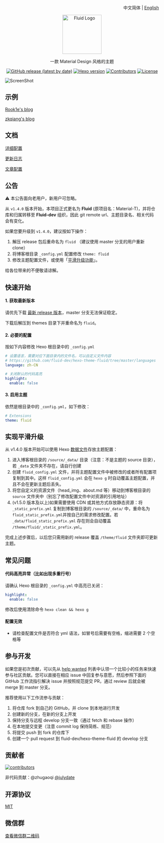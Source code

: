 <p align="right">中文简体 | <a title="English" href="README_en.md">English</a></p>

<p align="center">
  <img alt="Fluid Logo" src="https://avatars2.githubusercontent.com/t/3419353?s=280&v=4" width="128">
</p>

<p align="center">一款 Material Design 风格的主题</p>

<p align="center">
  <a href="https://github.com/fluid-dev/hexo-theme-fluid/releases"><img alt="GitHub release (latest by date)" src="https://img.shields.io/github/v/release/fluid-dev/hexo-theme-fluid"></a>
  <a href="https://hexo.io/zh-cn/"><img alt="Hexo version" src="https://img.shields.io/badge/Hexo-3%2B-orange"></a>
  <a href="https://github.com/fluid-dev/hexo-theme-fluid/graphs/contributors"><img alt="Contributors" src="https://img.shields.io/github/contributors/fluid-dev/hexo-theme-fluid.svg?style=flat"></a>
  <a href="https://github.com/fluid-dev/hexo-theme-fluid/blob/master/LICENSE"><img alt="License" src="https://img.shields.io/github/license/fluid-dev/hexo-theme-fluid.svg?style=flat"></a>
</p>

![ScreenShot](https://cdn.jsdelivr.net/gh/fluid-dev/static@master/hexo-theme-fluid/screenshots/1.png)


## 示例

[Rook1e's blog](https://0x2e.github.io)

[zkqiang's blog](http://zkqiang.cn)


## 文档

[详细配置](https://fluid-dev.github.io/hexo-fluid-docs/)

[更新日志](https://github.com/fluid-dev/hexo-theme-fluid/blob/master/Changelog.md)

[文章配置](https://hexo.io/zh-cn/docs/front-matter)

## 公告

:warning: 本公告面向老用户，新用户可忽略。

从 `v1.4.0` 版本开始，本项目正式更名为 **Fluid** (原项目名：Material-T)，并将仓库和归属转移至 **Fluid-dev** 组织，因此 git remote url、主题目录名、相关代码 会有变化。

如果您要升级到 `v1.4.0`，建议按如下操作：
1. 解压 release 包后重命名为 `fluid` （建议使用 master 分支的用户重新 clone）
2. 将博客根目录 `_config.yml` 配置修改 `theme: fluid`
3. 修改主题配置文件，或使用「[平滑升级功能](#%E5%AE%9E%E7%8E%B0%E5%B9%B3%E6%BB%91%E5%8D%87%E7%BA%A7)」。

给各位带来的不便敬请谅解。

## 快速开始

#### 1. 获取最新版本

请优先下载 [最新 release 版本](https://github.com/fluid-dev/hexo-theme-fluid/releases)，master 分支无法保证稳定。

下载后解压到 themes 目录下并重命名为 `fluid`。

#### 2. 必要的配置

按如下内容修改 Hexo 根目录中的 `_config.yml`

```yaml
# 设置语言，需要对应下面目录内的文件名，可以自定义文件内容
# https://github.com/fluid-dev/hexo-theme-fluid/tree/master/languages
language: zh-CN

# 关闭默认的代码高亮
highlight:
  enable: false
```

#### 3. 启用主题

依然是根目录中的 `_config.yml`，如下修改：
```yaml
# Extensions
theme: fluid
```

## 实现平滑升级

从 v1.4.0 版本开始可以使用 Hexo [数据文件](https://hexo.io/zh-cn/docs/data-files.html)存放主题配置：

1. 进入博客根目录的 `/source/_data/` 目录（注意：不是主题的 source 目录），若 `_data` 文件夹不存在，请自行创建
2. 创建 `fluid_config.yml` 文件，并将主题配置文件中被修改的或者所有配置项复制到其中。这样 `fluid_config.yml` 会在 `hexo g` 时自动覆盖主题配置，并且不会在更新主题后丢失。
3. 将您自定义的资源文件（head_img、about.md 等）移动到博客根目录的 `source` 文件夹中（别忘了修改配置文件中对资源的引用地址）
4. (v1.5.0 版本及以上)如果需要使用 CDN 或其他方式存放静态资源：将 `_static_prefix.yml` 复制到博客根目录的 `/source/_data/` 中，重命名为 `fluid_static_prefix.yml`并按自己的需求修改配置。若 `_data/fluid_static_prefix.yml` 存在则会自动覆盖 `/theme/fluid/_static_prefix.yml`。

完成上述步骤后，以后您只需用新的 release 覆盖 `/theme/fluid` 文件夹即可更新主题。

## 常见问题

#### 代码高亮异常（比如出现多重行号）

请确认 Hexo 根目录的 `_config.yml` 中高亮已关闭：

```yaml
highlight:
  enable: false
```

修改后使用清除命令 `hexo clean && hexo g`

#### 配置无效

- 请检查配置文件是否符合 yml 语法，如冒号后需要有空格，缩进需要 2 个空格等

## 参与开发

如果您是初次贡献，可以先从 [help wanted](https://github.com/fluid-dev/hexo-theme-fluid/issues?q=is%3Aopen+is%3Aissue+label%3A%22help+wanted%22) 列表中认领一个比较小的任务来快速参与社区贡献。您可以直接在相应 issue 中回复参与意愿，然后参照下面的 GitHub 工作流指引解决 issue 并按照规范提交 PR，通过 review 后就会被 merge 到 master 分支。

推荐使用以下工作流参与贡献：

1. 将仓库 fork 到自己的 GitHub，并 clone 到本地进行开发
2. 创建新的分支，在新的分支上开发
3. 保持分支与远程 develop 分支一致（通过 fetch 和 rebase 操作）
4. 在本地提交变更（注意 commit log 保持简练、规范）
5. 将提交 push 到 fork 的仓库下
6. 创建一个 pull request 到 fluid-dev/hexo-theme-fluid 的 develop 分支

## 贡献者

[![contributors](https://opencollective.com/hexo-theme-fluid/contributors.svg?width=890&button=false)](https://github.com/fluid-dev/hexo-theme-fluid/graphs/contributors)

非代码贡献：@zhugaoqi [@julydate](https://github.com/julydate)

## 开源协议

[MIT](https://github.com/fluid-dev/hexo-theme-fluid/blob/master/LICENSE)

## 微信群

[查看微信群二维码](https://github.com/fluid-dev/hexo-theme-fluid/issues/96)
